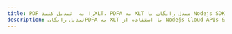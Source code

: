 ---title: PDF را به  تبدیل کنیدXLT، PDFA به XLT مبدل رایگان یا Nodejs SDKdescription: تبدیل رایگانPDFA به XLT با استفاده از Nodejs Cloud APIs & SDK همچنین اسناد PDF را در Cloud ایجاد، ویرایش و رندر کنید.---